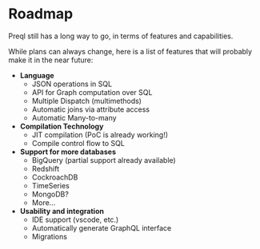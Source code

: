 # Roadmap

Preql still has a long way to go, in terms of features and capabilities.

While plans can always change, here is a list of features that will probably make it in the near future:

- **Language**
    - JSON operations in SQL
    - API for Graph computation over SQL
    - Multiple Dispatch (multimethods)
    - Automatic joins via attribute access
    - Automatic Many-to-many
- **Compilation Technology**
    - JIT compilation (PoC is already working!)
    - Compile control flow to SQL
- **Support for more databases**
    - BigQuery (partial support already available)
    - Redshift
    - CockroachDB
    - TimeSeries
    - MongoDB?
    - More...
- **Usability and integration**
    - IDE support (vscode, etc.)
    - Automatically generate GraphQL interface
    - Migrations